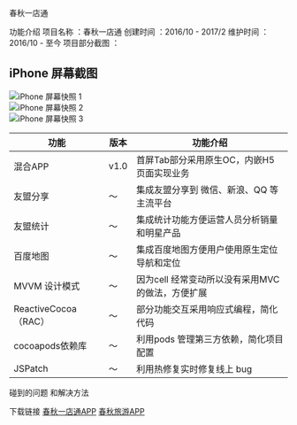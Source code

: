 春秋一店通

功能介绍
项目名称 ：春秋一店通
创建时间 ：2016/10 - 2017/2
维护时间 ：2016/10 - 至今
项目部分截图 ：

<div metrics-loc="Swoosh_" rows="1" class="swoosh lockup-container application large screenshots">

  <div class="title">
    <h2>iPhone 屏幕截图</h2>
  </div>
    <div num-items="3" class="content iphone-screen-shots items3"><div class="image-wrapper" style="width: 848px;"><div class="lockup"><img alt="iPhone 屏幕快照 1" itemprop="screenshot" class="portrait" src="http://a4.mzstatic.com/us/r30/Purple71/v4/e7/f7/46/e7f746b7-2cef-ebcd-f74c-9ab87a247173/screen696x696.jpeg"></div><div class="lockup"><img alt="iPhone 屏幕快照 2" itemprop="screenshot" class="portrait" src="http://a1.mzstatic.com/us/r30/Purple71/v4/65/82/83/658283f6-b494-3bf4-4520-b492270849ae/screen696x696.jpeg"></div><div class="lockup"><img alt="iPhone 屏幕快照 3" itemprop="screenshot" class="portrait" src="http://a4.mzstatic.com/us/r30/Purple71/v4/34/99/b2/3499b24e-2eb3-3fe8-97ac-cb39fae86efb/screen696x696.jpeg"></div></div></div>
  
</div>


功能         | 版本        | 功能介绍     |
--------------------|------------------|-----------------------|
混合APP 	     		 | v1.0   |  首屏Tab部分采用原生OC，内嵌H5 页面实现业务 | 
友盟分享         		 |  ～    |  集成友盟分享到 微信、新浪、QQ 等主流平台 |
友盟统计         		 | ～     |  集成统计功能方便运营人员分析销量和明星产品|
百度地图  	      		 | ～     |  集成百度地图方便用户使用原生定位导航和定位|
MVVM 设计模式    		 | ～     |   因为cell 经常变动所以没有采用MVC的做法，方便扩展|
ReactiveCocoa（RAC）	 | ～     |  部分功能交互采用响应式编程，简化代码 |
cocoapods依赖库   	 |  ～    |  利用pods 管理第三方依赖，简化项目配置  |
JSPatch        		 | ～     |   利用热修复实时修复线上 bug   |


碰到的问题 和解决方法

下载链接
[春秋一店通APP](https://itunes.apple.com/cn/app/春秋一店通/id1168590480?mt=8)
[春秋旅游APP](https://itunes.apple.com/cn/app/春秋旅游-订春航机票酒店特价自由行/id921846502?mt=8)

